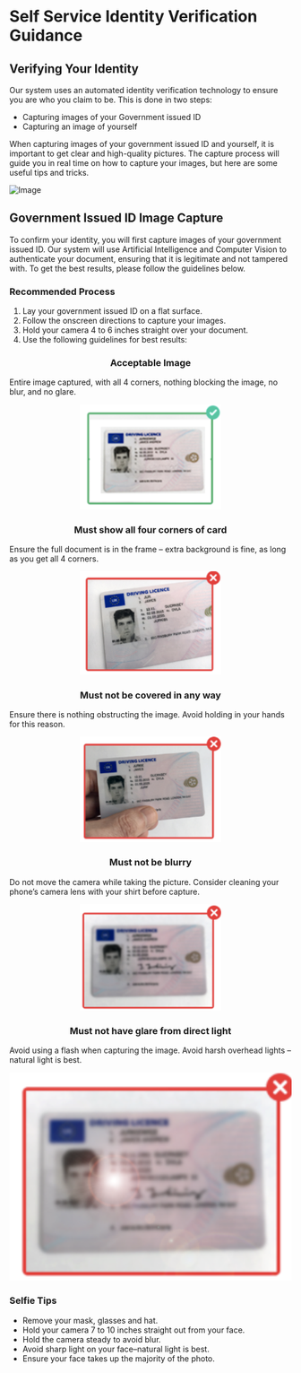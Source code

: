 # Self Service Identity Verification Guidance

## Verifying Your Identity

Our system uses an automated identity verification technology to ensure you are who you claim to be.  This is done in two steps:

* Capturing images of your Government issued ID
* Capturing an image of yourself

When capturing images of your government issued ID and yourself, it is important to get clear and high-quality pictures. The capture process will guide you in real time on how to capture your images, but here are some useful tips and tricks.

![Image](img/iddw-generic-phone.png)

## Government Issued ID Image Capture

To confirm your identity, you will first capture images of your government issued ID. Our system will use Artificial Intelligence and Computer Vision to authenticate your document, ensuring that it is legitimate and not tampered with. To get the best results, please follow the guidelines below. 

### Recommended Process

1. Lay your government issued ID on a flat surface.
2. Follow the onscreen directions to capture your images.
3. Hold your camera 4 to 6 inches straight over your document.
4. Use the following guidelines for best results:

### <h3 align="center">Acceptable Image</h3>

Entire image captured, with all 4 corners, nothing blocking the image, no blur, and no glare.

<p align="center">
    <img src="img/iddw-license-1.png" width="50%"/>
</p>

### <h3 align="center">Must show all four corners of card</h3>
 Ensure the full document is in the frame – extra background is fine, as long as you get all 4 corners.

<p align="center">
    <img src="img/iddw-license-2.png" width="50%"/>
</p>

### <h3 align="center">Must not be covered in any way</h3>

Ensure there is nothing obstructing the image. Avoid holding in your hands for this reason.

<p align="center">
    <img src="img/iddw-license-3.png" width="50%"/>
</p>

### <h3 align="center">Must not be blurry</h3>

Do not move the camera while taking the picture. Consider cleaning your phone’s camera lens with your shirt before capture.

<p align="center">
    <img src="img/iddw-license-4.png" width="50%"/>
</p>

### <h3 align="center">Must not have glare from direct light</h3> 

Avoid using a flash when capturing the image. Avoid harsh overhead lights – natural light is best.

<p align="center">
    <img src="img/iddw-license-5.png" height="50%"/>
</p>

### Selfie Tips

* Remove your mask, glasses and hat.
* Hold your camera 7 to 10 inches straight out from your face.
* Hold the camera steady to avoid blur.
* Avoid sharp light on your face–natural light is best.
* Ensure your face takes up the majority of the photo.
